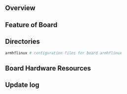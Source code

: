 ## Overview

## Feature of Board

## Directories

```sh
armhflinux # configuration files for board armhflinux
```

## Board Hardware Resources

## Update log
